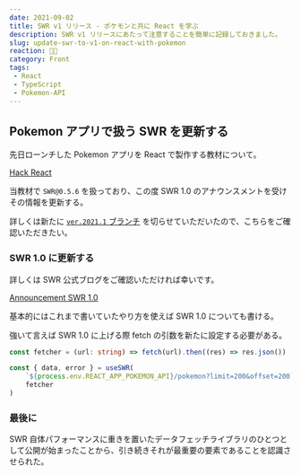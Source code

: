 ```yaml
---
date: 2021-09-02
title: SWR v1 リリース - ポケモンと共に React を学ぶ
description: SWR v1 リリースにあたって注意することを簡単に記録しておきました。
slug: update-swr-to-v1-on-react-with-pokemon
reaction: 🖖🏻
category: Front
tags: 
 - React
 - TypeScript
 - Pokemon-API
---
```


## Pokemon アプリで扱う SWR を更新する

先日ローンチした Pokemon アプリを React で製作する教材について。

[Hack React](https://reactjs.nekohack.me)

当教材で `SWR@0.5.6` を扱っており、この度 SWR 1.0 のアナウンスメントを受けその情報を更新する。

詳しくは新たに [`ver.2021.1` ブランチ](https://github.com/jiyuujin/pokemon/tree/ver.2021.1) を切らせていただいたので、こちらをご確認いただきたい。

### SWR 1.0 に更新する

詳しくは SWR 公式ブログをご確認いただければ幸いです。

[Announcement SWR 1.0](https://swr.vercel.app/ja/blog/swr-v1)

基本的にはこれまで書いていたやり方を使えば SWR 1.0 についても書ける。

強いて言えば SWR 1.0 に上げる際 fetch の引数を新たに設定する必要がある。

```ts
const fetcher = (url: string) => fetch(url).then((res) => res.json())

const { data, error } = useSWR(
    `${process.env.REACT_APP_POKEMON_API}/pokemon?limit=200&offset=200`,
    fetcher
)
```

### 最後に

SWR 自体パフォーマンスに重きを置いたデータフェッチライブラリのひとつとして公開が始まったことから、引き続きそれが最重要の要素であることを認識させられた。
